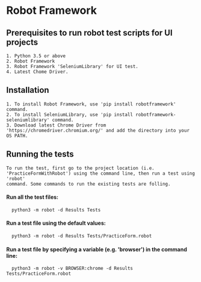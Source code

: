 # Robot Framework

  ## Prerequisites to run robot test scripts for UI projects
    
    1. Python 3.5 or above
    2. Robot Framework
    3. Robot Framework 'SeleniumLibrary' for UI test.
    4. Latest Chome Driver.
   
  ## Installation
    
    1. To install Robot Framework, use 'pip install robotframework' command.
    2. To install SeleniumLibrary, use 'pip install robotframework-seleniumlibrary' command.
    3. Download latest Chrome Driver from 'https://chromedriver.chromium.org/' and add the directory into your OS PATH.
    
  ## Running the tests
    
    To run the test, first go to the project location (i.e. 'PracticeFormWithRobot') using the command line, then run a test using 'robot'
    command. Some commands to run the existing tests are folling.
    
  #### Run all the test files:
    
      python3 -m robot -d Results Tests
  
  #### Run a test file using the default values:
    
      python3 -m robot -d Results Tests/PracticeForm.robot
      
  #### Run a test file by specifying a variable (e.g. 'browser') in the command line:
  
      python3 -m robot -v BROWSER:chrome -d Results Tests/PracticeForm.robot




